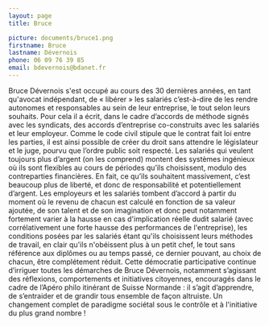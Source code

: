 ```yaml
---
layout: page
title: Bruce

picture: documents/bruce1.png
firstname: Bruce
lastname: Dévernois
phone: 06 09 76 39 85
email: bdevernois@bdanet.fr
---
```


Bruce Dévernois s'est occupé au cours des 30 dernières années, en tant qu'avocat indépendant, de « libérer » les salariés c’est-à-dire de les rendre autonomes et responsables au sein de leur entreprise, le tout selon leurs souhaits. Pour cela il a écrit, dans le cadre d’accords de méthode signés avec les syndicats, des accords d’entreprise co-construits avec les salariés et leur employeur. Comme le code civil stipule que le contrat fait loi entre les parties, il est ainsi possible de créer du droit sans attendre le législateur et le juge, pourvu que l’ordre public soit respecté. Les salariés qui veulent toujours plus d’argent (on les comprend) montent des systèmes ingénieux où ils sont flexibles au cours de périodes qu’ils choisissent, modulo des contreparties financières. En fait, ce qu’ils souhaitent massivement, c’est beaucoup plus de liberté, et donc de responsabilité et potentiellement d’argent. Les employeurs et les salariés tombent d’accord à partir du moment où le revenu de chacun est calculé en fonction de sa valeur ajoutée, de son talent et de son imagination et donc peut notamment fortement varier à la hausse en cas d'implication réelle dudit salarié (avec corrélativement une forte hausse des performances de l'entreprise), les conditions posées par les salariés étant qu'ils choisissent leurs méthodes de travail, en clair qu'ils n'obéissent plus à un petit chef, le tout sans référence aux diplômes ou au temps passé, ce dernier pouvant, au choix de chacun, être complétement réduit.
Cette démocratie participative continue d’irriguer toutes les démarches de Bruce Dévernois, notamment s’agissant des réflexions, comportements et initiatives citoyennes, encouragés dans le cadre de l’Apéro philo itinérant de Suisse Normande : 
il s’agit d’apprendre, de s’entraider et de grandir tous ensemble de façon altruiste.
Un changement complet de paradigme sociétal sous le contrôle et à l'initiative du plus grand nombre !
